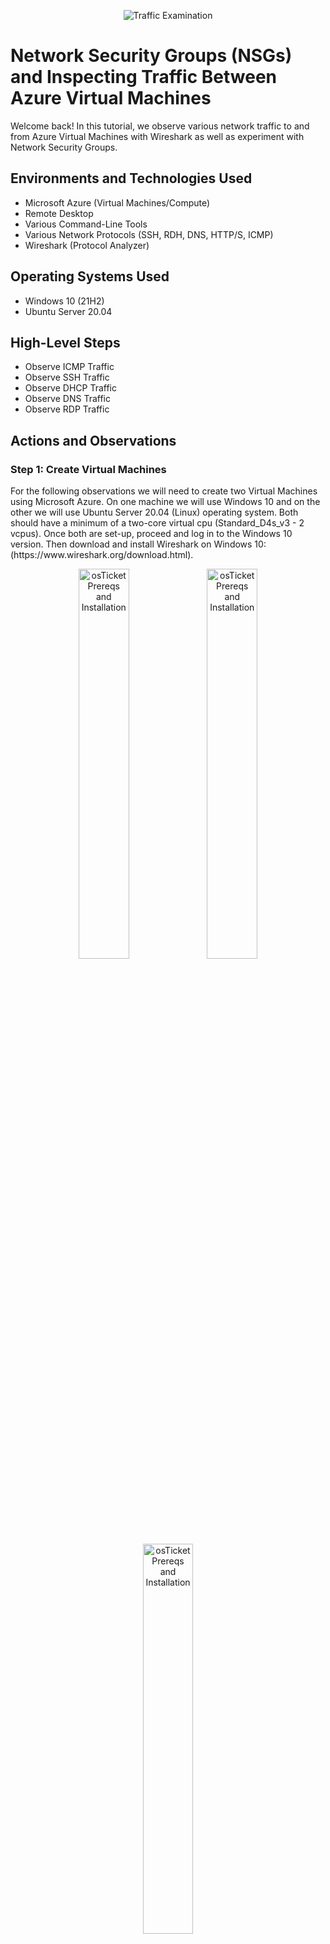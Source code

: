 <p align="center">
<img src="https://i.imgur.com/Ua7udoS.png" alt="Traffic Examination"/>
</p>

<h1>Network Security Groups (NSGs) and Inspecting Traffic Between Azure Virtual Machines</h1>
Welcome back! In this tutorial, we observe various network traffic to and from Azure Virtual Machines with Wireshark as well as experiment with Network Security Groups. <br />

<h2>Environments and Technologies Used</h2>

- Microsoft Azure (Virtual Machines/Compute)
- Remote Desktop
- Various Command-Line Tools
- Various Network Protocols (SSH, RDH, DNS, HTTP/S, ICMP)
- Wireshark (Protocol Analyzer)

<h2>Operating Systems Used </h2>

- Windows 10 (21H2)
- Ubuntu Server 20.04

<h2>High-Level Steps</h2>

- Observe ICMP Traffic
- Observe SSH Traffic
- Observe DHCP Traffic
- Observe DNS Traffic
- Observe RDP Traffic

<h2>Actions and Observations</h2>

<h3>Step 1: Create Virtual Machines</h3>
For the following observations we will need to create two Virtual Machines using Microsoft Azure. On one machine we will use Windows 10 and on the other we will use Ubuntu Server 20.04 (Linux) operating system. Both should have a minimum of a two-core virtual cpu (Standard_D4s_v3 - 2 vcpus). Once both are set-up, proceed and log in to the Windows 10 version. Then download and install Wireshark on Windows 10: (https://www.wireshark.org/download.html).

<p align="center">
<img src="https://i.imgur.com/NIZEltL.png" height="40%" width="40%" alt="osTicket Prereqs and Installation"/>
<img src="https://i.imgur.com/ETgnYeU.png" height="40%" width="40%" alt="osTicket Prereqs and Installation"/>
<img src="https://i.imgur.com/zc379L3.png" height="40%" width="40%" alt="osTicket Prereqs and Installation"/>
</p>
<p>

<h3>Step 2: Observe ICMP Traffic</h3>
First, open Wireshark and click "Ethernet". Then click the little blue icon in the top left corner to start capturing packets.

<p align="center">
<img src="https://i.imgur.com/BCDLYKO.png" height="50%" width="50%" alt="Azure Free Account"/>	
</p>

Using WireShark we will filter for ICMP traffic only. ICMP stands for "Internet Control Message Protocol". It is the protocol that "ping" uses; ping is a command tool used to test connectivity between different hosts on the network. This traffic will display the relay request and deliver. We will use Windows PowerShell to ping our Linux virtual machine to see how many packets are sent and recieved. Do this by opening Windows PowerShell and ping our Linux Virtual Machine's private IP address. Mine is 10.0.0.5

<p align="center">
<img src="https://i.imgur.com/bJJCXXM.png" height="50%" width="50%" alt="osTicket Prereqs and Installation"/>
</p>
<p align="center">

Next, we will initiate a perpetual/non-stop ping from our Windows 10 VM to our Linux VM. Then we will change the firewall on our Linux VM to block ICMP traffic from coming through. To initiate a perpetual ping from Windows 10 VM to Linux VM, go to PowerShell and type ping (Linux private IP address) -t. For example, mine will be: "ping 10.0.0.5 -t" then press enter. The Replies will in essence keep going forever until the ping is stopped or ICMP is blocked in our Linux VM's firewall.

<p align="center">
<img src="https://i.imgur.com/NEZNlKW.png" height="50%" width="50%" alt="osTicket Prereqs and Installation"/>
</p>
<p align="center">

Next, we will configure our Linux VM's firewall in Azure to block ICMP traffic from coming through. A firewall in Azure is also known as "Network Security Group" (NSG). To do so go to the Azure portal --> search "Network security groups" --> select "VM2-nsg" (Linux VM) --> select "Inbound security rules" --> select "Add" --> set Protocol to "ICMP" --> set Action to "Deny" --> set Priority to "200" --> Name: "DENY_ICMP_PING_FROM_ANYWHERE" --> select "Add".

<p align="center">
<img src="https://i.imgur.com/AS39UdC.png" height="50%" width="50%" alt="osTicket Prereqs and Installation"/>
</p>
<p align="center">

Go back to our Windows 10 VM and you can see the effect of the rule we added. In PowerShell we can see the ping is now timing out because it is getting blocked by our Linux VM's firewall. In Wireshark we can see that it went from receiving "request" and "reply" to "no response found".

<p align="center">
<img src="https://i.imgur.com/1ROntI9.png" height="50%" width="50%" alt="Azure Free Account"/> <img src="https://i.imgur.com/jNJQotH.png" height="50%" width="50%" alt="Azure Free Services"/>
</p>

Lastly, we will re-enable ICMP traffic for the Network Security Group our Linux VM is using. To do so go back to the Azure portal --> search "Network security groups" --> select "VM2-nsg" (Linux VM) --> select "Inbound security rules" --> select "DENY_ICMP_PING_FROM_ANYWHERE" --> set Action to "Allow" --> select "Save".

<p align="center">
<img src="https://i.imgur.com/6hFqNSN.png" height="50%" width="50%" alt="osTicket Prereqs and Installation"/>
</p>
<p align="center">

Now we can go back into our Windows 10 VM and we can see we are receiving responses from our Linux VM again. Wireshark and PowerShell should now show replies coming through.
  
<h3>Step 3: Observe SSH Traffic</h3>
Using Wireshark and PowerShell we will observe SSH traffic. Filter for SSH traffic only in WireShark. SSH, also known as "Secure Shell" is used when remotely connecting from one computer to another and spawning a command line. The computer being connected to is typically "listening" for a connection on TCP port 22. 

Now we're going to connect from our Windows 10 VM into our Linux VM via Secure Shell; we will "SSH" into the Linux VM. This can be done by using PowerShell, "ssh username@(private)ipaddress". In my case, ssh labuser@10.0.0.5 (Linux private IP address). Then we will see that WireShark immediately sees the SSH packets between the two VM. 

<p align="center">
<img src="https://i.imgur.com/ta80GVR.png" height="50%" width="50%" alt="osTicket Prereqs and Installation"/>
</p>
<p align="center">
  
To continue connecting into our Linux VM from our Windows 10 VM: "Are you sure you want to continue connecting (yes/no/[fingerprint])?" type "yes" --> type password for your Linux VM (note: when typing your password it will not show but trust it is there) --> enter. We are now connected into our Linux VM from our Windows 10 VM.
  
<p align="center">
<img src="https://i.imgur.com/gD5xTV8.png" height="50%" width="50%" alt="osTicket Prereqs and Installation"/>
</p>
<p align="center">
  
We see "labuser@VM2" appears in green on PowerShell which shows our connection to our Linux VM. Whatever we type into PowerShell we can see the traffic in Wireshark over the network. We can now type any Linux command into PowerShell. For example, lets type "uname -a" and it will tell us about the actual operating system it's running on.
  
<p align="center">
<img src="https://i.imgur.com/b0zXc2E.png" height="50%" width="50%" alt="osTicket Prereqs and Installation"/>
</p>
<p align="center">
  
  3. Obeserve DHCP Traffic, DHCP is Dynamic Host Configuration Protocol which operates on ports 67 and 68. The main function of DHCP is to assign different devices their IP-Address. Filter for DHCP in WireShark. We can attempt to issue a new IP address to our Windows 10 VM by using CMD and entering the line "IPCONFIG /RENEW". Now, inspect WireShark for this traffic. 

![vivaldi_2hRg2VDUxe](https://user-images.githubusercontent.com/109401839/213243361-2e338ef0-af7c-47b9-9387-6a002791fd07.png)

4. Observe DNS Traffic, once again, filter for DNS. In CMD, lets use the command "nslookup" to see what google.com or most of any website IP addresses are. Now, inspect WireShark and the traffic it is capturing here. 

![vivaldi_p4LlxYiVLv](https://user-images.githubusercontent.com/109401839/213243701-b3915d44-2aa3-4fe7-b637-e7d9c5ecd6c3.png)

5. Observe RDP Traffic, Filter for RDP. We can do this by entering "tcp.port == 3389" in WireShark. Traffic is now constantly flowing, showing a live stream of packets between one computer to another. Fascinating isnt it? 

![vivaldi_yi916o0Wbr](https://user-images.githubusercontent.com/109401839/213243903-af301b6a-d633-457e-ad1f-dc22cb93edf5.png)


In the [next tutorial](https://github.com/fnabeel/Network-File-Shares-and-Permissions),  we will go over settingup Network File Sharing and Permissions. I recommend not destroying your virtual machine you have created in this tutorial. It will come in handy next time !
